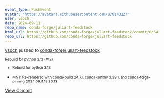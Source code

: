 ```yaml
---
event_type: PushEvent
avatar: "https://avatars.githubusercontent.com/u/814322?"
user: vsoch
date: 2024-09-11
repo_name: conda-forge/juliart-feedstock
html_url: https://github.com/conda-forge/juliart-feedstock/commit/0c54239d9e082c40243b21b620ad65e1aa6a3e1d
repo_url: https://github.com/conda-forge/juliart-feedstock
---
```


<a href='https://github.com/vsoch' target='_blank'>vsoch</a> pushed to <a href='https://github.com/conda-forge/juliart-feedstock' target='_blank'>conda-forge/juliart-feedstock</a>

<small>Rebuild for python 3.13 (#12)

* Rebuild for python 3.13

* MNT: Re-rendered with conda-build 24.7.1, conda-smithy 3.39.1, and conda-forge-pinning 2024.09.11.15.30.13</small>

<a href='https://github.com/conda-forge/juliart-feedstock/commit/0c54239d9e082c40243b21b620ad65e1aa6a3e1d' target='_blank'>View Commit</a>